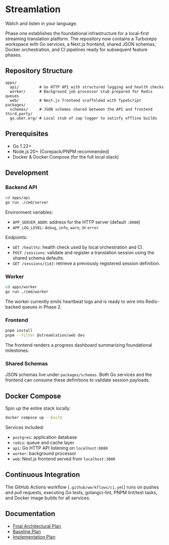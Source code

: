 # Streamlation

Watch and listen in your language.

Phase one establishes the foundational infrastructure for a local-first streaming
translation platform. The repository now contains a Turborepo workspace with Go
services, a Next.js frontend, shared JSON schemas, Docker orchestration, and CI
pipelines ready for subsequent feature phases.

## Repository Structure

```
apps/
  api/         # Go HTTP API with structured logging and health checks
  worker/      # Background job processor stub prepared for Redis queues
  web/         # Next.js frontend scaffolded with TypeScript
packages/
  schemas/     # JSON schemas shared between the API and frontend
third_party/
  go.uber.org/ # Local stub of zap logger to satisfy offline builds
```

## Prerequisites

- Go 1.22+
- Node.js 20+ (Corepack/PNPM recommended)
- Docker & Docker Compose (for the full local stack)

## Development

### Backend API

```bash
cd apps/api
go run ./cmd/server
```

Environment variables:

- `APP_SERVER_ADDR`: address for the HTTP server (default `:8080`)
- `APP_LOG_LEVEL`: `debug`, `info`, `warn`, or `error`

Endpoints:

- `GET /healthz`: health check used by local orchestration and CI.
- `POST /sessions`: validate and register a translation session using the shared schema defaults.
- `GET /sessions/{id}`: retrieve a previously registered session definition.

### Worker

```bash
cd apps/worker
go run ./cmd/worker
```

The worker currently emits heartbeat logs and is ready to wire into Redis-backed
queues in Phase 2.

### Frontend

```bash
pnpm install
pnpm --filter @streamlation/web dev
```

The frontend renders a progress dashboard summarizing foundational milestones.

### Shared Schemas

JSON schemas live under `packages/schemas`. Both Go services and the frontend can
consume these definitions to validate session payloads.

## Docker Compose

Spin up the entire stack locally:

```bash
docker compose up --build
```

Services included:

- `postgres`: application database
- `redis`: queue and cache layer
- `api`: Go HTTP API listening on `localhost:8080`
- `worker`: background processor
- `web`: Next.js frontend served from `localhost:3000`

## Continuous Integration

The GitHub Actions workflow (`.github/workflows/ci.yml`) runs on pushes and pull
requests, executing Go tests, golangci-lint, PNPM lint/test tasks, and Docker image
builds for all services.

## Documentation

- [Final Architectural Plan](docs/final-architectural-plan.md)
- [Baseline Plan](docs/translation-streaming-plan.md)
- [Implementation Plan](docs/implementation-plan.md)
